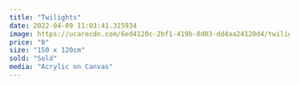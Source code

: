 ```yaml
---
title: "Twilights"
date: 2022-04-09 11:03:41.315934
image: https://ucarecdn.com/6ed4120c-2bf1-419b-8d03-dd4aa24120d4/twilights.jpg
price: "0"
size: "150 x 120cm"
sold: "Sold"
media: "Acrylic on Canvas"
---
```


